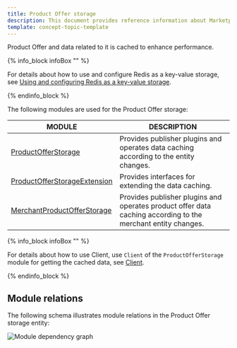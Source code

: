 ```yaml
---
title: Product Offer storage
description: This document provides reference information about Marketplace Product Offer storage.
template: concept-topic-template
---
```


Product Offer and data related to it is cached to enhance performance.

{% info_block infoBox "" %}

For details about how to use and configure Redis as a key-value storage, see [Using and configuring Redis as a key-value storage](/docs/scos/dev/back-end-development/client/using-and-configuring-redis-as-a-key-value-storage.html).

{% endinfo_block %}

The following modules are used for the Product Offer storage:

| MODULE                                                                                                      | DESCRIPTION                                                                                                  |
|-------------------------------------------------------------------------------------------------------------|--------------------------------------------------------------------------------------------------------------|
| [ProductOfferStorage](https://github.com/spryker/product-offer-storage)                                     | Provides publisher plugins and operates data caching according to the entity changes.                        |
| [ProductOfferStorageExtension](https://github.com/spryker/product-offer-storage-extension)                  | Provides interfaces for extending the data caching.                                                          |
| [MerchantProductOfferStorage](https://github.com/spryker/merchant-product-offer-storage)                    | Provides publisher plugins and operates product offer data caching according to the merchant entity changes. |


{% info_block infoBox "" %}

For details about how to use Client, use `Client` of the `ProductOfferStorage` module for getting the cached data, see [Client](/docs/scos/dev/back-end-development/client/client.html).

{% endinfo_block %}

## Module relations

The following schema illustrates module relations in the Product Offer storage entity:

![Module dependency graph](https://confluence-connect.gliffy.net/embed/image/143ce2da-e590-4a06-994e-f969ef342cea.png?utm_medium=live&utm_source=confluence)
